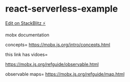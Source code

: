 # react-serverless-example

[Edit on StackBlitz ⚡️](https://stackblitz.com/edit/react-serverless-example)

mobx documentation

concepts=
https://mobx.js.org/intro/concepts.html



this link has vidoes=

https://mobx.js.org/refguide/observable.html


observable maps=
https://mobx.js.org/refguide/map.html